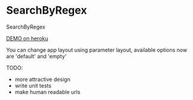 SearchByRegex
=============

SearchByRegex

[DEMO on heroku](http://php-searchbyregexp.herokuapp.com/)


You can change app layout using parameter layout, available options now are 'default' and 'empty'

TODO:
* more attractive design
* write unit tests
* make human readable urls